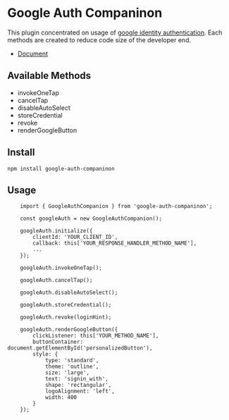 # Google Auth Companinon

This plugin concentrated on usage of [google identity authentication](https://developers.google.com/identity/gsi/web/guides/overview).
Each methods are created to reduce code size of the developer end.

- [Document](https://developers.google.com/identity/gsi/web/guides/overview)


## Available Methods
- invokeOneTap
- cancelTap
- disableAutoSelect
- storeCredential
- revoke
- renderGoogleButton

## Install

`npm install google-auth-companinon`

## Usage

```
    import { GoogleAuthCompanion } from 'google-auth-companinon';

    const googleAuth = new GoogleAuthCompanion();

    googleAuth.initialize({
        clientId: 'YOUR_CLIENT_ID',
        callback: this['YOUR_RESPONSE_HANDLER_METHOD_NAME'],
        ...
    });

    googleAuth.invokeOneTap();

    googleAuth.cancelTap();

    googleAuth.disableAutoSelect();

    googleAuth.storeCredential();

    googleAuth.revoke(loginHint);

    googleAuth.renderGoogleButton({
        clickListener: this['YOUR_METHOD_NAME'],
        buttonContainer: document.getElementById('personalizedButton'),
        style: {
            type: 'standard',
            theme: 'outline',
            size: 'large',
            text: 'signin_with',
            shape: 'rectangular',
            logoAlignment: 'left',
            width: 400
        }
    });

```